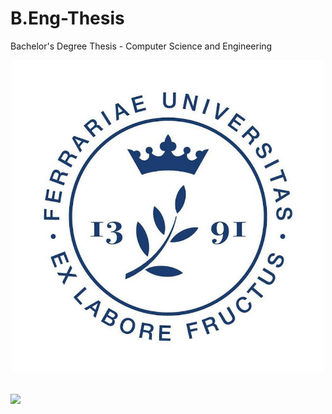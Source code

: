 # B.Eng-Thesis
Bachelor's Degree Thesis - Computer Science and Engineering

<div align="center">
<img alt="logo_unife" height="500" src=https://github.com/Andreab-git/B.Eng-Thesis/blob/main/logo_unife.jpg?raw=true" >
</div>
                                                                                       
<br>

[![](https://img.shields.io/badge/Linkedin-official-blue)](https://www.linkedin.com/in/andrea-ben%C3%A0/) 
